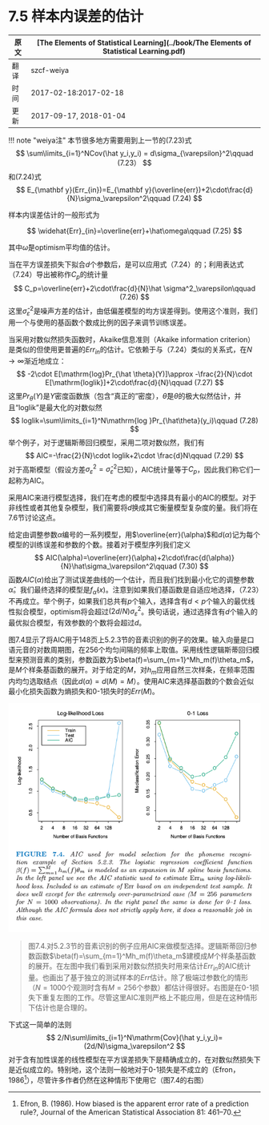 # 7.5 样本内误差的估计

| 原文   | [The Elements of Statistical Learning](../book/The Elements of Statistical Learning.pdf) |
| ---- | ---------------------------------------- |
| 翻译   | szcf-weiya                               |
| 时间   | 2017-02-18:2017-02-18                    |
|更新|2017-09-17, 2018-01-04|

!!! note "weiya注"
    本节很多地方需要用到上一节的(7.23)式
    $$
    \sum\limits_{i=1}^NCov(\hat y_i,y_i) = d\sigma_{\varepsilon}^2\qquad (7.23）
    $$
    和(7.24)式
    $$
    E_{\mathbf y}(Err_{in})=E_{\mathbf y}(\overline{err})+2\cdot\frac{d}{N}\sigma_\varepsilon^2\qquad (7.24)
    $$


样本内误差估计的一般形式为

$$
\widehat{Err}_{in}=\overline{err}+\hat\omega\qquad (7.25)
$$

其中$\hat\omega$是optimism平均值的估计。

当在平方误差损失下拟合$d$个参数后，是可以应用式（7.24）的；利用表达式（7.24）导出被称作$C_p$的统计量
$$
C_p=\overline{err}+2\cdot\frac{d}{N}\hat \sigma^2_\varepsilon\qquad (7.26)
$$
这里$\hat\sigma_\varepsilon^2$是噪声方差的估计，由低偏差模型的均方误差得到。使用这个准则，我们用一个与使用的基函数个数成比例的因子来调节训练误差。

当采用对数似然损失函数时，Akaike信息准则（Akaike information criterion）是类似的但使用更普遍的$Err_{in}$的估计。它依赖于与（7.24）类似的关系式，在$N\rightarrow \infty$渐近地成立：
$$
-2\cdot E[\mathrm{log}Pr_{\hat \theta}(Y)]\approx -\frac{2}{N}\cdot E[\mathrm{loglik}]+2\cdot\frac{d}{N}\qquad (7.27)
$$
这里$Pr_{\theta}(Y)$是$Y$密度函数族（包含“真正的”密度），$\hat\theta$是$\theta$的极大似然估计，并且“loglik”是最大化的对数似然
$$
loglik=\sum\limits_{i=1}^N\mathrm{log }Pr_{\hat\theta}(y_i)\qquad (7.28)
$$
举个例子，对于逻辑斯蒂回归模型，采用二项对数似然，我们有
$$
AIC=-\frac{2}{N}\cdot loglik+2\cdot \frac{d}N\qquad (7.29)
$$
对于高斯模型（假设方差$\sigma_\varepsilon^2=\hat\sigma_\varepsilon^2$已知），AIC统计量等于$C_p$，因此我们称它们一起称为AIC。

采用AIC来进行模型选择，我们在考虑的模型中选择具有最小的AIC的模型。对于非线性或者其他复杂模型，我们需要将$d$换成其它衡量模型复杂度的量。我们将在7.6节讨论这点。

给定由调整参数$\alpha$编号的一系列模型，用$\overline{err}(\alpha)$和$d(\alpha)$记为每个模型的训练误差和参数的个数。接着对于模型序列我们定义
$$
AIC(\alpha)=\overline{err}(\alpha)+2\cdot\frac{d(\alpha)}{N}\hat\sigma_\varepsilon^2\qquad (7.30)
$$
函数$AIC(\alpha)$给出了测试误差曲线的一个估计，而且我们找到最小化它的调整参数$\hat \alpha$。我们最终选择的模型是$f_{\hat\alpha}(x)$。注意到如果我们基函数是自适应地选择，（7.23）不再成立。举个例子，如果我们总共有$p$个输入，选择含有$d<p$个输入的最优线性拟合模型，optimism将会超过$(2d/N)\sigma_\varepsilon^2$。换句话说，通过选择含有$d$个输入的最优拟合模型，有效参数的个数将会超过$d$。

图7.4显示了将AIC用于148页上5.2.3节的音素识别的例子的效果。输入向量是口语元音的对数周期图，在256个均匀间隔的频率上取值。采用线性逻辑斯蒂回归模型来预测音素的类别，参数函数为$\beta(f)=\sum_{m=1}^Mh_m(f)\theta_m$，是$M$个样条基函数的展开。对于给定的$M$，对$h_m$应用自然三次样条，在频率范围内均匀选取结点（因此$d(\alpha)=d(M)=M$）。使用AIC来选择基函数的个数会近似最小化损失函数为熵损失和0-1损失时的$Err(M)$。

![](../img/07/fig7.4.png)

> 图7.4.对5.2.3节的音素识别的例子应用AIC来做模型选择。逻辑斯蒂回归参数函数$\beta(f)=\sum_{m=1}^Mh_m(f)\theta_m$建模成$M$个样条基函数的展开。在左图中我们看到采用对数似然损失时用来估计$Err_{in}$的AIC统计量。也画出了基于独立的测试样本的$Err$估计。除了极端过参数化的情形（$N=1000$个观测时含有$M=256$个参数）都估计得很好。右图是在0-1损失下重复左图的工作。尽管这里AIC准则严格上不能应用，但是在这种情形下估计也是合理的。

下式这一简单的法则
$$
2/N\sum\limits_{i=1}^N\mathrm{Cov}(\hat y_i,y_i)=(2d/N)\sigma_\varepsilon^2
$$
对于含有加性误差的线性模型在平方误差损失下是精确成立的，在对数似然损失下是近似成立的。特别地，这个法则一般地对于0-1损失是不成立的（Efron，1986[^1]），尽管许多作者仍然在这种情形下使用它（图7.4的右图）


[^1]: Efron, B. (1986). How biased is the apparent error rate of a prediction rule?, Journal of the American Statistical Association 81: 461–70.
